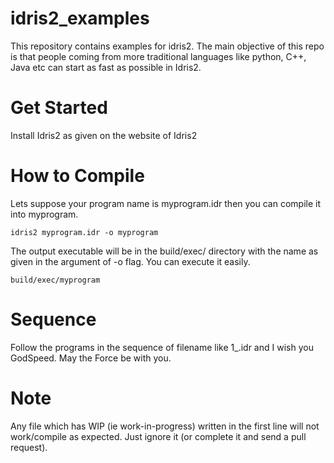 # idris2_examples

This repository contains examples for idris2. The main objective of this repo is that people coming from more traditional languages like python, C++, Java etc can start as fast as possible in Idris2.

Get Started
===========
Install Idris2 as given on the website of Idris2

How to Compile
==============
Lets suppose your program name is myprogram.idr then you can compile it into myprogram. 

    idris2 myprogram.idr -o myprogram
    
The output executable will be in the build/exec/ directory with the name as given in the argument of -o flag. You can execute it easily.

    build/exec/myprogram
    
Sequence
========
Follow the programs in the sequence of filename like 1_<filename>.idr and I wish you GodSpeed. May the Force be with you.

Note
====
Any file which has WIP (ie work-in-progress) written in the first line will not work/compile as expected. Just ignore it (or complete it and send a pull request). 
